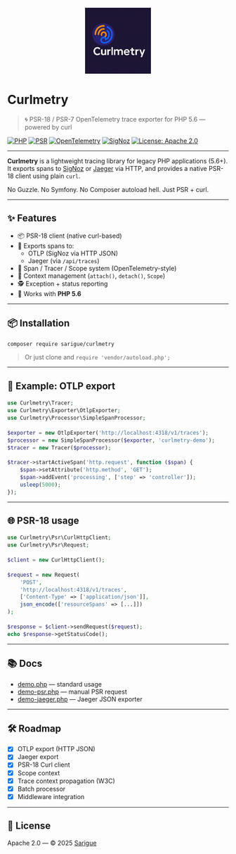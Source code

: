 <p style="text-align:center">
  <img src="curlmetry.png" alt="Curlmetry logo" style="width:150px"/>
</p>

# Curlmetry

> 🌀 PSR-18 / PSR-7 OpenTelemetry trace exporter for PHP 5.6 — powered by curl

[![PHP](https://img.shields.io/badge/PHP-5.6+-777BB4?logo=php&logoColor=white)](https://www.php.net/releases/5_6_0.php)
[![PSR](https://img.shields.io/badge/PSR-7%2F18_compliant-teal)](https://www.php-fig.org/)
[![OpenTelemetry](https://img.shields.io/badge/OpenTelemetry-compatible-6E4AFF?logo=opentelemetry&logoColor=white)](https://opentelemetry.io/)
[![SigNoz](https://img.shields.io/badge/SigNoz-Enabled-FF4C4C?logo=signoz&logoColor=white)](https://signoz.io/)
[![License: Apache 2.0](https://img.shields.io/badge/License-Apache%202.0-blue)](LICENSE)

---

**Curlmetry** is a lightweight tracing library for legacy PHP applications (5.6+).  
It exports spans to [SigNoz](https://signoz.io/) or [Jaeger](https://www.jaegertracing.io/) via HTTP, and provides a native PSR-18 client using plain `curl`.

No Guzzle. No Symfony. No Composer autoload hell. Just PSR + curl.

---

## ✨ Features

- 📦 PSR-18 client (native curl-based)
- 📡 Exports spans to:
  - OTLP (SigNoz via HTTP JSON)
  - Jaeger (via `/api/traces`)
- 🔧 Span / Tracer / Scope system (OpenTelemetry-style)
- 🧵 Context management (`attach()`, `detach()`, `Scope`)
- 🕵️ Exception + status reporting
- 🐘 Works with **PHP 5.6**

---

## 📦 Installation

```bash
composer require sarigue/curlmetry
```

> Or just clone and `require 'vendor/autoload.php';`

---

## 🚀 Example: OTLP export

```php
use Curlmetry\Tracer;
use Curlmetry\Exporter\OtlpExporter;
use Curlmetry\Processor\SimpleSpanProcessor;

$exporter = new OtlpExporter('http://localhost:4318/v1/traces');
$processor = new SimpleSpanProcessor($exporter, 'curlmetry-demo');
$tracer = new Tracer($processor);

$tracer->startActiveSpan('http.request', function ($span) {
    $span->setAttribute('http.method', 'GET');
    $span->addEvent('processing', ['step' => 'controller']);
    usleep(5000);
});
```

---

## 🌐 PSR-18 usage

```php
use Curlmetry\Psr\CurlHttpClient;
use Curlmetry\Psr\Request;

$client = new CurlHttpClient();

$request = new Request(
    'POST',
    'http://localhost:4318/v1/traces',
    ['Content-Type' => ['application/json']],
    json_encode(['resourceSpans' => [...]])
);

$response = $client->sendRequest($request);
echo $response->getStatusCode();
```

---

## 📚 Docs

- [demo.php](demo.php) — standard usage
- [demo-psr.php](demo-psr.php) — manual PSR request
- [demo-jaeger.php](demo-jaeger.php) — Jaeger JSON exporter

---

## 🛠 Roadmap

- [x] OTLP export (HTTP JSON)
- [x] Jaeger export
- [x] PSR-18 Curl client
- [x] Scope context
- [x] Trace context propagation (W3C)
- [x] Batch processor
- [x] Middleware integration

---

## 📝 License

Apache 2.0 — © 2025 [Sarigue](https://www.githyb.com/sarigue)
